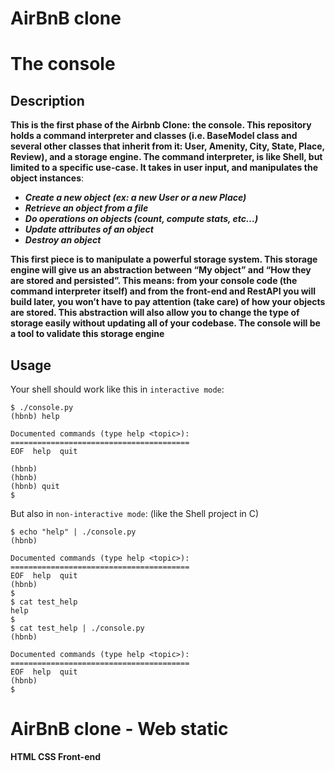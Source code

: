 # AirBnB clone

#  The console

## Description

**This is the first phase of the Airbnb Clone: the console. This repository holds a command interpreter and classes (i.e. BaseModel class and several other classes that inherit from it: User, Amenity, City, State, Place, Review), and a storage engine. The command interpreter, is like Shell, but limited to a specific use-case. It takes in user input, and manipulates the object instances**:

* ***Create a new object (ex: a new User or a new Place)***
* ***Retrieve an object from a file***
* ***Do operations on objects (count, compute stats, etc…)***
* ***Update attributes of an object***
* ***Destroy an object***

**This first piece is to manipulate a powerful storage system. This storage engine will give us an abstraction between “My object” and “How they are stored and persisted”. This means: from your console code (the command interpreter itself) and from the front-end and RestAPI you will build later, you won’t have to pay attention (take care) of how your objects are stored. This abstraction will also allow you to change the type of storage easily without updating all of your codebase. The console will be a tool to validate this storage engine**


## Usage
Your shell should work like this in `interactive mode`:

```
$ ./console.py
(hbnb) help

Documented commands (type help <topic>):
========================================
EOF  help  quit

(hbnb) 
(hbnb) 
(hbnb) quit
$
```

But also in `non-interactive mode`: (like the Shell project in C)

```
$ echo "help" | ./console.py
(hbnb)

Documented commands (type help <topic>):
========================================
EOF  help  quit
(hbnb) 
$
$ cat test_help
help
$
$ cat test_help | ./console.py
(hbnb)

Documented commands (type help <topic>):
========================================
EOF  help  quit
(hbnb) 
$
```

#  AirBnB clone - Web static
**HTML CSS Front-end**
